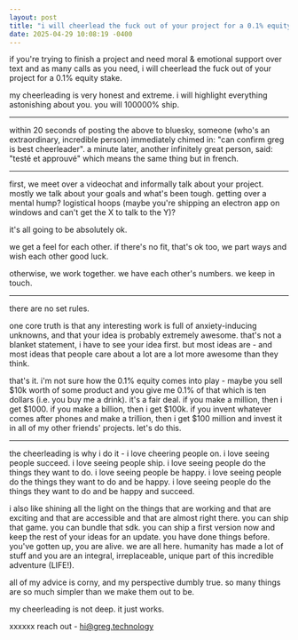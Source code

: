 ```yaml
---
layout: post
title: "i will cheerlead the fuck out of your project for a 0.1% equity stake"
date: 2025-04-29 10:08:19 -0400
---
```


if you're trying to finish a project and need moral & emotional support over text and as many calls as you need, i will cheerlead the fuck out of your project for a 0.1% equity stake.

my cheerleading is very honest and extreme. i will highlight everything astonishing about you. you will 100000% ship.

---

within 20 seconds of posting the above to bluesky, someone (who's an extraordinary, incredible person) immediately chimed in: "can confirm greg is best cheerleader". a minute later, another infinitely great person, said: "testé et approuvé" which means the same thing but in french.

---

first, we meet over a videochat and informally talk about your project. mostly we talk about your goals and what's been tough. getting over a mental hump? logistical hoops (maybe you're shipping an electron app on windows and can't get the X to talk to the Y)?

it's all going to be absolutely ok.

we get a feel for each other. if there's no fit, that's ok too, we part ways and wish each other good luck.

otherwise, we work together. we have each other's numbers. we keep in touch.

---

there are no set rules.

one core truth is that any interesting work is full of anxiety-inducing unknowns, and that your idea is probably extremely awesome. that's not a blanket statement, i have to see your idea first. but most ideas are - and most ideas that people care about a lot are a lot more awesome than they think.

that's it. i'm not sure how the 0.1% equity comes into play - maybe you sell $10k worth of some product and you give me 0.1% of that which is ten dollars (i.e. you buy me a drink). it's a fair deal. if you make a million, then i get $1000. if you make a billion, then i get $100k. if you invent whatever comes after phones and make a trillion, then i get $100 million and invest it in all of my other friends' projects. let's do this.

---

the cheerleading is why i do it - i love cheering people on. i love seeing people succeed. i love seeing people ship. i love seeing people do the things they want to do. i love seeing people be happy. i love seeing people do the things they want to do and be happy. i love seeing people do the things they want to do and be happy and succeed.

i also like shining all the light on the things that are working and that are exciting and that are accessible and that are almost right there. you can ship that game. you can bundle that sdk. you can ship a first version now and keep the rest of your ideas for an update. you have done things before. you've gotten up, you are alive. we are all here. humanity has made a lot of stuff and you are an integral, irreplaceable, unique part of this incredible adventure (LIFE!).

all of my advice is corny, and my perspective dumbly true. so many things are so much simpler than we make them out to be.

my cheerleading is not deep. it just works.

xxxxxx reach out - [hi@greg.technology](mailto:hi@greg.technology)
